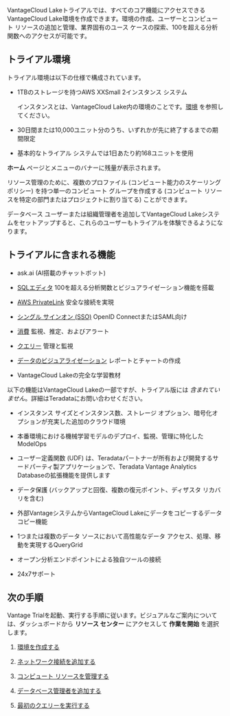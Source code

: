 VantageCloud Lakeトライアルでは、すべてのコア機能にアクセスできるVantageCloud Lake環境を作成できます。環境の作成、ユーザーとコンピュート リソースの追加と管理、業界固有のユース ケースの探索、100を超える分析関数へのアクセスが可能です。

## トライアル環境


トライアル環境は以下の仕様で構成されています。

-   1TBのストレージを持つAWS XXSmall 2インスタンス システム

    インスタンスとは、VantageCloud Lake内の環境のことです。[環境](sbt1640280496980.md) を参照してください。


-   30日間または10,000ユニット分のうち、いずれかが先に終了するまでの期間限定


-   基本的なトライアル システムでは1日あたり約168ユニットを使用


**ホーム** ページとメニューのバナーに残量が表示されます。

リソース管理のために、複数のプロファイル (コンピュート能力のスケーリング ポリシー) を持つ単一のコンピュート グループを作成する (コンピュート リソースを特定の部門またはプロジェクトに割り当てる) ことができます。

データベース ユーザーまたは組織管理者を追加してVantageCloud Lakeシステムをセットアップすると、これらのユーザーもトライアルを体験できるようになります。

## トライアルに含まれる機能


-   ask.ai (AI搭載のチャットボット)


-   [SQLエディタ](xbg1640280430669.md) 100を超える分析関数とビジュアライゼーション機能を搭載


-   [AWS PrivateLink](suh1721090175745.md) 安全な接続を実現


-   [シングル サインオン (SSO)](mxq1680183881642.md) OpenID ConnectまたはSAML向け


-   [消費](onj1682104977691.md) 監視、推定、およびアラート


-   [クエリー](ajr1640280560519.md) 管理と監視


-   [データのビジュアライゼーション](qow1711727575738.md) レポートとチャートの作成


-   VantageCloud Lakeの完全な学習教材


以下の機能はVantageCloud Lakeの一部ですが、トライアル版には *含まれていません*。詳細はTeradataにお問い合わせください。

-   インスタンス サイズとインスタンス数、ストレージ オプション、暗号化オプションが充実した追加のクラウド環境


-   本番環境における機械学習モデルのデプロイ、監視、管理に特化したModelOps


-   ユーザー定義関数 (UDF) は、Teradataパートナーが所有および開発するサードパーティ製アプリケーションで、Teradata Vantage Analytics Databaseの拡張機能を提供します


-   データ保護 (バックアップと回復、複数の復元ポイント、ディザスタ リカバリを含む)


-   外部VantageシステムからVantageCloud Lakeにデータをコピーするデータ コピー機能


-   1つまたは複数のデータ ソースにおいて高性能なデータ アクセス、処理、移動を実現するQueryGrid


-   オープン分析エンドポイントによる独自ツールの接続


-   24x7サポート


## 次の手順


Vantage Trialを起動、実行する手順に従います。ビジュアルなご案内については、ダッシュボードから **リソース センター** にアクセスして **作業を開始** を選択します。

1.  [環境を作成する](wvr1709157903898.md)


1.  [ネットワーク接続を追加する](cqk1721231159841.md)


1.  [コンピュート リソースを管理する](nmr1658424425362.md)


1.  [データベース管理者を追加する](mmq1721237123997.md)


1.  [最初のクエリーを実行する](ahj1695153106508.md)


